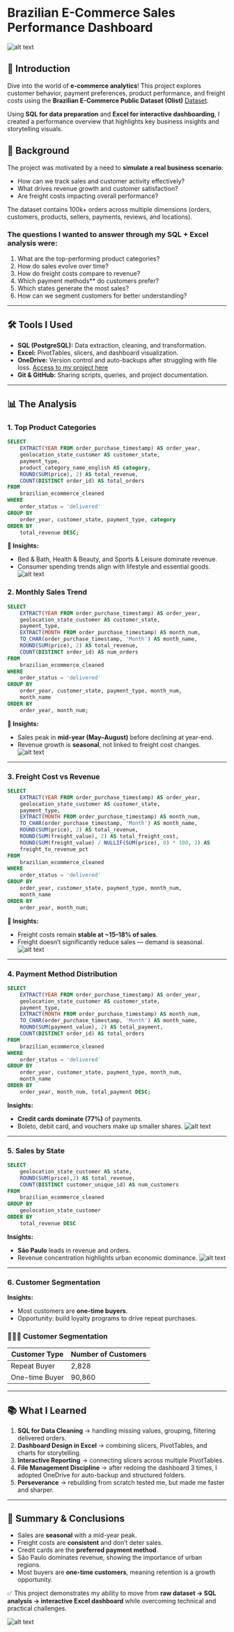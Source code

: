 # Brazilian E-Commerce Sales Performance Dashboard
![alt text](brazillian_ecommerce/assets/Dashboard.gif)
## 📌 Introduction

Dive into the world of **e-commerce analytics**! This project explores customer behavior, payment preferences, product performance, and freight costs using the **Brazilian E-Commerce Public Dataset (Olist)** [Dataset](https://www.kaggle.com/datasets/sudhanshukumar50480/cleaned-brazilian-ecommerce-data).

Using **SQL for data preparation** and **Excel for interactive dashboarding**, I created a performance overview that highlights key business insights and storytelling visuals.

## 📖 Background

The project was motivated by a need to **simulate a real business scenario**:

* How can we track sales and customer activity effectively?
* What drives revenue growth and customer satisfaction?
* Are freight costs impacting overall performance?

The dataset contains 100k+ orders across multiple dimensions (orders, customers, products, sellers, payments, reviews, and locations).

### The questions I wanted to answer through my SQL + Excel analysis were:

1. What are the top-performing product categories?
2. How do sales evolve over time?
3. How do freight costs compare to revenue?
4. Which payment methods** do customers prefer?
5. Which states generate the most sales?
6. How can we segment customers for better understanding?

---

## 🛠 Tools I Used

* **SQL (PostgreSQL):** Data extraction, cleaning, and transformation.
* **Excel:** PivotTables, slicers, and dashboard visualization.
* **OneDrive:** Version control and auto-backups after struggling with file loss. [Access to my project here]([https://www.kaggle.com/datasets/sudhanshukumar50480/cleaned-brazilian-ecommerce-data](https://1drv.ms/x/c/2cb88e8d7640e7ce/ETfAO6uqa5xNumrYl6JaZE4BHM2Ch3KpOCNZrzeFNg-L5Q?e=oebDtH))
* **Git & GitHub:** Sharing scripts, queries, and project documentation.

---

## 📊 The Analysis

### 1. Top Product Categories

```sql
SELECT 
    EXTRACT(YEAR FROM order_purchase_timestamp) AS order_year,
    geolocation_state_customer AS customer_state,
    payment_type,
    product_category_name_english AS category,
    ROUND(SUM(price), 2) AS total_revenue,
    COUNT(DISTINCT order_id) AS total_orders
FROM
    brazilian_ecommerce_cleaned
WHERE
    order_status = 'delivered'
GROUP BY
    order_year, customer_state, payment_type, category
ORDER BY
    total_revenue DESC;
```

**🔑 Insights:**

* Bed & Bath, Health & Beauty, and Sports & Leisure dominate revenue.
* Consumer spending trends align with lifestyle and essential goods.
![alt text](<brazillian_ecommerce/assets/top product.png>)


### 2. Monthly Sales Trend

```sql
SELECT
    EXTRACT(YEAR FROM order_purchase_timestamp) AS order_year,
    geolocation_state_customer AS customer_state,
    payment_type,
    EXTRACT(MONTH FROM order_purchase_timestamp) AS month_num,
    TO_CHAR(order_purchase_timestamp, 'Month') AS month_name,
    ROUND(SUM(price), 2) AS total_revenue,
    COUNT(DISTINCT order_id) AS num_orders
FROM
    brazilian_ecommerce_cleaned
WHERE
    order_status = 'delivered'
GROUP BY
    order_year, customer_state, payment_type, month_num, 
    month_name
ORDER BY
    order_year, month_num;
```

**🔑 Insights:**

* Sales peak in **mid-year (May–August)** before declining at year-end.
* Revenue growth is **seasonal**, not linked to freight cost changes.
![alt text](<brazillian_ecommerce/assets/sales trend.png>)
---

### 3. Freight Cost vs Revenue

```sql
SELECT
    EXTRACT(YEAR FROM order_purchase_timestamp) AS order_year,
    geolocation_state_customer AS customer_state,
    payment_type,
    EXTRACT(MONTH FROM order_purchase_timestamp) AS month_num,
    TO_CHAR(order_purchase_timestamp, 'Month') AS month_name,
    ROUND(SUM(price), 2) AS total_revenue,
    ROUND(SUM(freight_value), 2) AS total_freight_cost,
    ROUND(SUM(freight_value) / NULLIF(SUM(price), 0) * 100, 2) AS 
    freight_to_revenue_pct
FROM
    brazilian_ecommerce_cleaned
WHERE
    order_status = 'delivered'
GROUP BY
    order_year, customer_state, payment_type, month_num, 
    month_name
ORDER BY
    order_year, month_num;
```

**🔑 Insights:**

* Freight costs remain **stable at \~15–18% of sales**.
* Freight doesn’t significantly reduce sales — demand is seasonal.
![alt text](<brazillian_ecommerce/assets/freight vs revenue.png>)
---

### 4. Payment Method Distribution

```sql
SELECT 
    EXTRACT(YEAR FROM order_purchase_timestamp) AS order_year,   
    geolocation_state_customer AS customer_state,                
    payment_type,                                                
    EXTRACT(MONTH FROM order_purchase_timestamp) AS month_num,
    TO_CHAR(order_purchase_timestamp, 'Month') AS month_name,
    ROUND(SUM(payment_value), 2) AS total_payment,
    COUNT(DISTINCT order_id) AS total_orders
FROM 
    brazilian_ecommerce_cleaned
WHERE 
    order_status = 'delivered'
GROUP BY 
    order_year, customer_state, payment_type, month_num,          
    month_name
ORDER BY 
    order_year, month_num, total_payment DESC;
```
**Insights:**

* **Credit cards dominate (77%)** of payments.
* Boleto, debit card, and vouchers make up smaller shares.
![alt text](brazillian_ecommerce/assets/payment.png)
---

### 5. Sales by State

```sql
SELECT 
    geolocation_state_customer AS state,
    ROUND(SUM(price),2) AS total_revenue,
    COUNT(DISTINCT customer_unique_id) AS num_customers
FROM
    brazilian_ecommerce_cleaned
GROUP BY
    geolocation_state_customer
ORDER BY
    total_revenue DESC

```

**Insights:**

* **São Paulo** leads in revenue and orders.
* Revenue concentration highlights urban economic dominance.
![alt text](<brazillian_ecommerce/assets/top states.png>)
---

### 6. Customer Segmentation

**Insights:**

* Most customers are **one-time buyers**.
* Opportunity: build loyalty programs to drive repeat purchases.
### 🧑‍🤝‍🧑 Customer Segmentation  

| Customer Type   | Number of Customers |
|-----------------|----------------------|
| Repeat Buyer    | 2,828               |
| One-time Buyer  | 90,860              |

---

## 📚 What I Learned

1. **SQL for Data Cleaning** → handling missing values, grouping, filtering delivered orders.
2. **Dashboard Design in Excel** → combining slicers, PivotTables, and charts for storytelling.
3. **Interactive Reporting** → connecting slicers across multiple PivotTables.
4. **File Management Discipline** → after redoing the dashboard 3 times, I adopted OneDrive for auto-backup and structured folders.
5. **Perseverance** → rebuilding from scratch tested me, but made me faster and sharper.

---

## 📝 Summary & Conclusions

* Sales are **seasonal** with a mid-year peak.
* Freight costs are **consistent** and don’t deter sales.
* Credit cards are the **preferred payment method**.
* São Paulo dominates revenue, showing the importance of urban regions.
* Most buyers are **one-time customers**, meaning retention is a growth opportunity.

✅ This project demonstrates my ability to move from **raw dataset → SQL analysis → interactive Excel dashboard** while overcoming technical and practical challenges.

![alt text](brazillian_ecommerce/assets/DASHBOARD.png)
